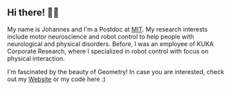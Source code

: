 ## Hi there! ✌🏽

My name is Johannes and I'm a Postdoc at [MIT](https://newmanlab.mit.edu/). My research interests include motor neuroscience and robot control to help people with neurological and physical disorders. Before, I was an employee of KUKA Corporate Research, where I specialized in robot control with focus on physical interaction. 

I'm fascinated by the beauty of Geometry! In case you are interested, check out my [Website](https://jlachner.github.io/) or my code here :)
